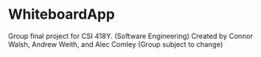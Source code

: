 # WhiteboardApp
Group final project for CSI 418Y. (Software Engineering) Created by Connor Walsh, Andrew Weith, and Alec Comley (Group subject to change)
